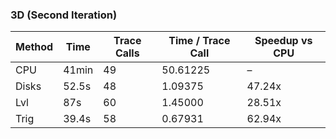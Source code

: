 ### 3D (Second Iteration)

| Method | Time  | Trace Calls | Time / Trace Call | Speedup vs CPU |
|--------|-------|-------------|-------------------|----------------|
| CPU    | 41min | 49          | 50.61225          | –              |
| Disks  | 52.5s | 48          | 1.09375           | 47.24x         |
| Lvl    | 87s   | 60          | 1.45000           | 28.51x         |
| Trig   | 39.4s | 58          | 0.67931           | 62.94x         |
